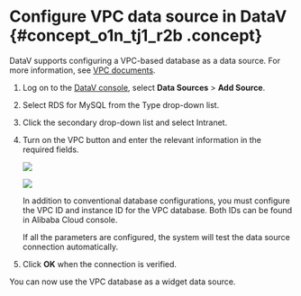# Configure VPC data source in DataV {#concept_o1n_tj1_r2b .concept}

DataV supports configuring a VPC-based database as a data source. For more information, see [VPC documents](https://www.alibabacloud.com/help/product/27706.html).

1.  Log on to the [DataV console](https://partners-intl.console.aliyun.com/#/datav), select **Data Sources** \> **Add Source**.
2.  Select RDS for MySQL from the Type drop-down list.
3.  Click the secondary drop-down list and select Intranet.
4.  Turn on the VPC button and enter the relevant information in the required fields.

    ![](http://static-aliyun-doc.oss-cn-hangzhou.aliyuncs.com/assets/img/16581/15583436889304_en-US.png)

    ![](http://static-aliyun-doc.oss-cn-hangzhou.aliyuncs.com/assets/img/16581/15583436889305_en-US.png)

    In addition to conventional database configurations, you must configure the VPC ID and instance ID for the VPC database. Both IDs can be found in Alibaba Cloud console.

    If all the parameters are configured, the system will test the data source connection automatically.

5.  Click **OK** when the connection is verified.

You can now use the VPC database as a widget data source.

